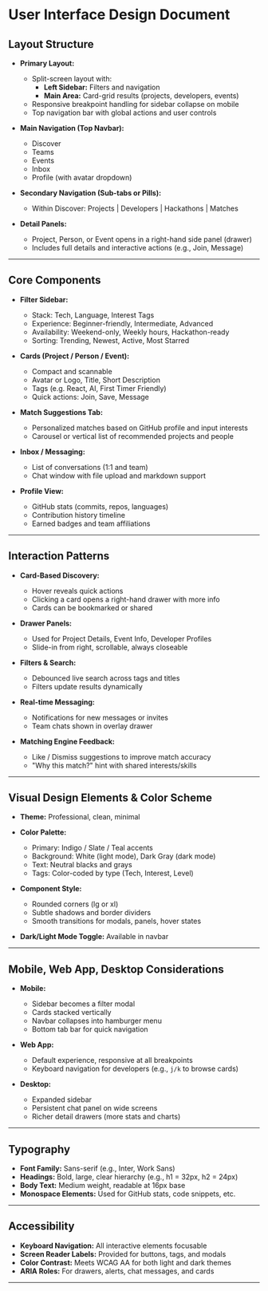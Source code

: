 # User Interface Design Document

## Layout Structure

- **Primary Layout:**  
  - Split-screen layout with:
    - **Left Sidebar:** Filters and navigation
    - **Main Area:** Card-grid results (projects, developers, events)
  - Responsive breakpoint handling for sidebar collapse on mobile
  - Top navigation bar with global actions and user controls

- **Main Navigation (Top Navbar):**
  - Discover
  - Teams
  - Events
  - Inbox
  - Profile (with avatar dropdown)

- **Secondary Navigation (Sub-tabs or Pills):**
  - Within Discover: Projects | Developers | Hackathons | Matches

- **Detail Panels:**
  - Project, Person, or Event opens in a right-hand side panel (drawer)
  - Includes full details and interactive actions (e.g., Join, Message)

---

## Core Components

- **Filter Sidebar:**
  - Stack: Tech, Language, Interest Tags
  - Experience: Beginner-friendly, Intermediate, Advanced
  - Availability: Weekend-only, Weekly hours, Hackathon-ready
  - Sorting: Trending, Newest, Active, Most Starred

- **Cards (Project / Person / Event):**
  - Compact and scannable
  - Avatar or Logo, Title, Short Description
  - Tags (e.g. React, AI, First Timer Friendly)
  - Quick actions: Join, Save, Message

- **Match Suggestions Tab:**
  - Personalized matches based on GitHub profile and input interests
  - Carousel or vertical list of recommended projects and people

- **Inbox / Messaging:**
  - List of conversations (1:1 and team)
  - Chat window with file upload and markdown support

- **Profile View:**
  - GitHub stats (commits, repos, languages)
  - Contribution history timeline
  - Earned badges and team affiliations

---

## Interaction Patterns

- **Card-Based Discovery:**
  - Hover reveals quick actions
  - Clicking a card opens a right-hand drawer with more info
  - Cards can be bookmarked or shared

- **Drawer Panels:**
  - Used for Project Details, Event Info, Developer Profiles
  - Slide-in from right, scrollable, always closeable

- **Filters & Search:**
  - Debounced live search across tags and titles
  - Filters update results dynamically

- **Real-time Messaging:**
  - Notifications for new messages or invites
  - Team chats shown in overlay drawer

- **Matching Engine Feedback:**
  - Like / Dismiss suggestions to improve match accuracy
  - "Why this match?" hint with shared interests/skills

---

## Visual Design Elements & Color Scheme

- **Theme:** Professional, clean, minimal
- **Color Palette:**
  - Primary: Indigo / Slate / Teal accents
  - Background: White (light mode), Dark Gray (dark mode)
  - Text: Neutral blacks and grays
  - Tags: Color-coded by type (Tech, Interest, Level)

- **Component Style:**
  - Rounded corners (lg or xl)
  - Subtle shadows and border dividers
  - Smooth transitions for modals, panels, hover states

- **Dark/Light Mode Toggle:** Available in navbar

---

## Mobile, Web App, Desktop Considerations

- **Mobile:**
  - Sidebar becomes a filter modal
  - Cards stacked vertically
  - Navbar collapses into hamburger menu
  - Bottom tab bar for quick navigation

- **Web App:**
  - Default experience, responsive at all breakpoints
  - Keyboard navigation for developers (e.g., `j/k` to browse cards)

- **Desktop:**
  - Expanded sidebar
  - Persistent chat panel on wide screens
  - Richer detail drawers (more stats and charts)

---

## Typography

- **Font Family:** Sans-serif (e.g., Inter, Work Sans)
- **Headings:** Bold, large, clear hierarchy (e.g., h1 = 32px, h2 = 24px)
- **Body Text:** Medium weight, readable at 16px base
- **Monospace Elements:** Used for GitHub stats, code snippets, etc.

---

## Accessibility

- **Keyboard Navigation:** All interactive elements focusable
- **Screen Reader Labels:** Provided for buttons, tags, and modals
- **Color Contrast:** Meets WCAG AA for both light and dark themes
- **ARIA Roles:** For drawers, alerts, chat messages, and cards

---
